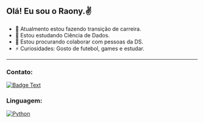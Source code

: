 ## Olá! Eu sou o Raony.✌

- 🔭 Atualmento estou fazendo transição de carreira.
- 🌱 Estou estudando Ciência de Dados.
- 👯 Estou procurando colaborar com pessoas da DS.
- ⚡ Curiosidades: Gosto de futebol, games e estudar.
---
### Contato:
[![Badge Text](https://img.shields.io/badge/linkedin-%230077B5.svg?&amp;style=for-the-badge&amp;logo=linkedin&amp;logoColor=white.svg)](https://www.linkedin.com/feed/)

### Linguagem:
[![Python](https://upload.wikimedia.org/wikipedia/commons/thumb/c/c3/Python-logo-notext.svg/50px-Python-logo-notext.svg.png)](https://www.python.org/)
